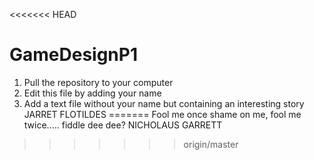<<<<<<< HEAD
# GameDesignP1

1. Pull the repository to your computer
2. Edit this file by adding your name
3. Add a text file without your name but containing an interesting story 
JARRET FLOTILDES
=======
Fool me once shame on me, fool me twice..... fiddle dee dee?
NICHOLAUS GARRETT
>>>>>>> origin/master
